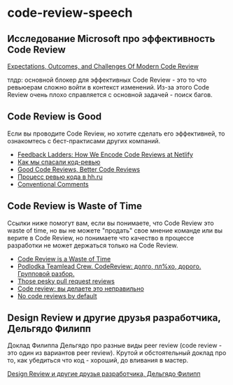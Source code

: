 # code-review-speech

## Исследование Microsoft про эффективность Code Review

[Expectations, Outcomes, and Challenges Of Modern Code Review](https://www.microsoft.com/en-us/research/wp-content/uploads/2016/02/ICSE202013-codereview.pdf)

тлдр: основной блокер для эффективных Code Review - это то что ревьюерам сложно войти в контекст изменений. Из-за этого Code Review очень плохо справляется с основной задачей - поиск багов.

## Code Review is Good

Если вы проводите Code Review, но хотите сделать его эффективней, то ознакомтесь с бест-практисами других компаний.

- [Feedback Ladders: How We Encode Code Reviews at Netlify](https://www.netlify.com/blog/2020/03/05/feedback-ladders-how-we-encode-code-reviews-at-netlify)
- [Как мы спасали код-ревью](https://habr.com/ru/company/yoomoney/blog/446654/)
- [Good Code Reviews, Better Code Reviews](https://blog.pragmaticengineer.com/good-code-reviews-better-code-reviews/)
- [Процесс ревью кода в hh.ru](https://habr.com/ru/company/hh/blog/422399/)
- [Conventional Comments](https://conventionalcomments.org/)

## Code Review is Waste of Time

Ссылки ниже помогут вам, если вы понимаете, что Code Review это waste of time, но вы не можете "продать" свое мнение команде или вы верите в Code Review, но понимаете что качество в процессе разработки не может держаться только на Code Review.

- [Code Review is a Waste of Time](https://medium.com/@ivorobioff/code-review-is-a-waste-of-time-4366811b00ca)
- [Podlodka Teamlead Crew. CodeReview: долго, пл%хо, дорого. Групповой разбор.](https://www.youtube.com/watch?v=IDj3x__YZgE)
- [Those pesky pull request reviews](https://jessitron.com/2021/03/27/those-pesky-pull-request-reviews/)
- [Code review: вы делаете это неправильно](https://habr.com/ru/company/badoo/blog/413965/)
- [No code reviews by default](https://raycast.com/blog/no-code-reviews-by-default)

## Design Review и другие друзья разработчика, Дельгядо Филипп

Доклад Филиппа Дельгядо про разные виды peer review (code review - это один из вариантов peer review). Крутой и обстоятельный доклад про то, как убедиться что код - хороший, до вливания в мастер.

[Design Review и другие друзья разработчика, Дельгядо Филипп](https://www.youtube.com/watch?v=4Y0XJXRZv6k)
